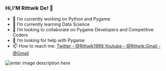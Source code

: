 ### Hi,I'M Rittwik De!  👋


- 🔭 I’m currently working on Python and Pygame
- 🌱 I’m currently learning Data Science
- 👯 I’m looking to collaborate on Pygame Developers and Competitive Coders
- 🤔 I’m looking for help with Pygame
- 📫 How to reach me: [Twitter - @Rittwik1999](https://twitter.com/Rittwik1999),[Youtube - @Rittwik](https://www.youtube.com/channel/UCIo0PIuO_IIKJEwrsKA56EA),[Gmail - @Gmail](https://mail.google.com/mail/u/0/#inbox)

![enter image description here](https://github-readme-stats.vercel.app/api?username=rikde1999&&show_icons=true&title_color=ffffff&icon_color=bb2acf&text_color=daf7dc&bg_color=191919)
